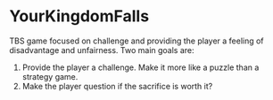 # YourKingdomFalls
TBS game focused on challenge and providing the player a feeling of disadvantage and unfairness.
Two main goals are:
  1. Provide the player a challenge. Make it more like a puzzle than a strategy game.
  2. Make the player question if the sacrifice is worth it?
